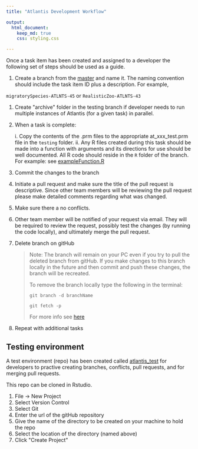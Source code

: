 ```yaml
---
title: "Atlantis Development Workflow"

output: 
  html_document:
    keep_md: true
    css: styling.css

---
```





Once a task item has been created and assigned to a developer the following set of steps should be used as a guide.

1. Create a branch from the [master](https://github.com/NOAA-EDAB/neus-atlantis) and name it. The naming convention should include the task item ID plus a description. For example,

  `migratorySpecies-ATLNTS-45` or `RealisticZoo-ATLNTS-43`

1. Create "archive" folder in the testing branch if developer needs to run multiple instances of Atlantis (for a given task) in parallel.

1. When a task is complete:

    i. Copy the contents of the .prm files to the appropriate at_xxx_test.prm file in the `testing` folder.
    ii. Any R files created during this task should be made into a function with arguments and its directions for use should be well documented. All R code should reside in the `R` folder of the branch. For example: see [exampleFunction.R](https://raw.githubusercontent.com/NOAA-EDAB/neus-atlantis/master/R/exampleFunction.R)
    

1. Commit the changes to the branch

1. Initiate a pull request and make sure the title of the pull request is descriptive. Since other team members will be reviewing the pull request please make detailed comments regarding what was changed.

1. Make sure there a no conflicts.

1. Other team member will be notified of your request via email. They will be required to review the request, possibly test the changes (by running the code locally), and ultimately merge the pull request.

1. Delete branch on gitHub 

    > Note: The branch will remain on your PC even if you try to pull the deleted branch from gitHub. If you make changes to this branch locally in the future and then commit and push these changes,  the branch will be recreated.
    >
    > To remove the branch locally type the following in the terminal:
    >
    > `git branch -d branchName`
    >
    > `git fetch -p`
    >
    > For more info see [here](https://www.freecodecamp.org/news/how-to-delete-a-git-branch-both-locally-and-remotely/)

1. Repeat with additional tasks


## Testing environment

A test environment (repo) has been created called [atlantis_test](https://github.com/andybeet/atlantis_test) for developers to practive creating branches, conflicts, pull requests, and for merging pull requests. 

This repo can be cloned in Rstudio.

1. File -> New Project
1. Select Version Control
1. Select Git
1. Enter the url of the gitHub repository
1. Give the name of the directory to be created on your machine to hold the repo
1. Select the location of the directory (named above)
1. Click "Create Project"

